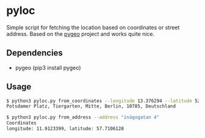 # pyloc
Simple script for fetching the location based on coordinates or street address.
Based on the [pygeo](https://pypi.org/project/geopy/) project and works quite nice.

## Dependencies
* pygeo (pip3 install pygeo)

## Usage
```bash
$ python3 pyloc.py from_coordinates --longitude 13.376294 --latitude 52.509669
Potsdamer Platz, Tiergarten, Mitte, Berlin, 10785, Deutschland
```

```bash
$ python3 pyloc.py from_address --address "inägogatan 4"
Coordinates
longitude: 11.9123399, latitude: 57.7106128
```